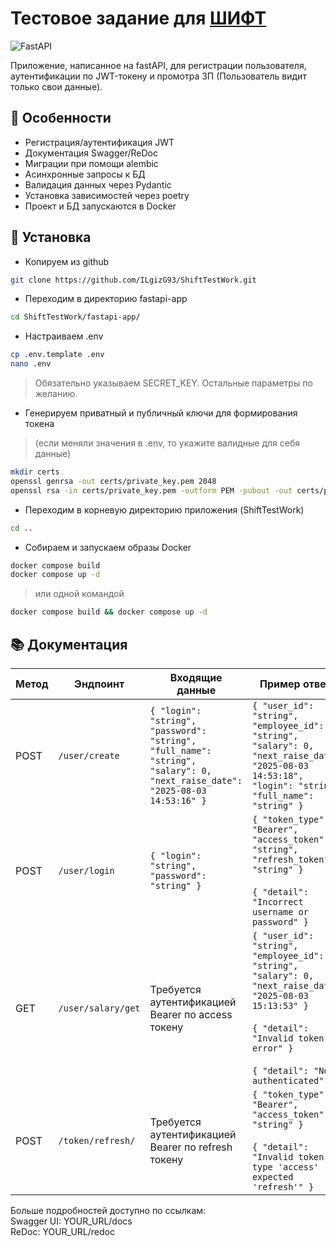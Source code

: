 # Тестовое задание для [ШИФТ](https://vk.com/project_shift)

![FastAPI](https://img.shields.io/badge/FastAPI-005571?style=for-the-badge&logo=fastapi)

Приложение, написанное на fastAPI, для регистрации пользователя, аутентификации по JWT-токену и промотра ЗП (Пользователь видит только свои данные).

## 📌 Особенности

- Регистрация/аутентификация JWT
- Документация Swagger/ReDoc
- Миграции при помощи alembic
- Асинхронные запросы к БД
- Валидация данных через Pydantic
- Установка зависимостей через poetry
- Проект и БД запускаются в Docker

## 🚀 Установка

- Копируем из github
```sh
git clone https://github.com/ILgizG93/ShiftTestWork.git
```

- Переходим в директорию fastapi-app
```sh
cd ShiftTestWork/fastapi-app/
```

- Настраиваем .env
```sh
cp .env.template .env
nano .env
```
> Обязательно указываем SECRET_KEY. Остальные параметры по желанию.

- Генерируем приватный и публичный ключи для формирования токена
> (если меняли значения в .env, то укажите валидные для себя данные)
```sh
mkdir certs
openssl genrsa -out certs/private_key.pem 2048
openssl rsa -in certs/private_key.pem -outform PEM -pubout -out certs/public_key.pem
```

- Переходим в корневую директорию приложения (ShiftTestWork)
```sh
cd ..
```

- Собираем и запускаем образы Docker
```sh
docker compose build
docker compose up -d
```
> или одной командой
```sh
docker compose build && docker compose up -d
```




## 📚 Документация

| Метод | Эндпоинт              | Входящие данные                  | Пример ответа |
|-------|-----------------------|----------------------------------|---------------|
| POST   | `/user/create`       | `{ "login": "string", "password": "string", "full_name": "string", "salary": 0, "next_raise_date": "2025-08-03 14:53:16" }` | `{ "user_id": "string", "employee_id": "string", "salary": 0, "next_raise_date": "2025-08-03 14:53:18", "login": "string", "full_name": "string" }` |
| POST   | `/user/login`        | `{ "login": "string", "password": "string" }` | `{ "token_type": "Bearer", "access_token": "string", "refresh_token": "string" }`<br><br>`{ "detail": "Incorrect username or password" }` |
| GET    | `/user/salary/get`   | Требуется аутентификацией Bearer по access токену | `{ "user_id": "string", "employee_id": "string", "salary": 0, "next_raise_date": "2025-08-03 15:13:53" }`<br><br>`{ "detail": "Invalid token error" }` <br><br>`{ "detail": "Not authenticated" }` |
| POST   | `/token/refresh/`    | Требуется аутентификацией Bearer по refresh токену | `{ "token_type": "Bearer", "access_token": "string" }`<br><br>`{ "detail": "Invalid token type 'access' expected 'refresh'" }` |

Больше подробностей доступно по ссылкам:<br>
Swagger UI: YOUR_URL/docs<br>
ReDoc: YOUR_URL/redoc

